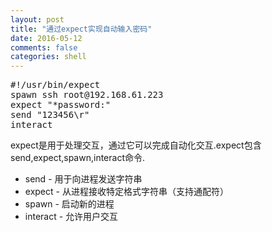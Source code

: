 ```yaml
---
layout: post
title: "通过expect实现自动输入密码"
date: 2016-05-12
comments: false
categories: shell
---
```


<pre>
#!/usr/bin/expect
spawn ssh root@192.168.61.223
expect "*password:"
send "123456\r"
interact
</pre>

expect是用于处理交互，通过它可以完成自动化交互.expect包含send,expect,spawn,interact命令.

* send - 用于向进程发送字符串
* expect - 从进程接收特定格式字符串（支持通配符）
* spawn - 启动新的进程
* interact - 允许用户交互